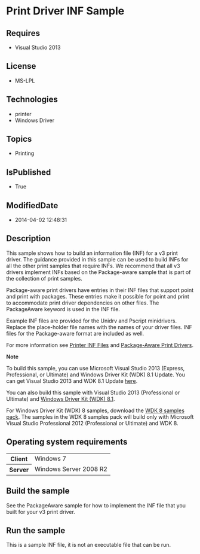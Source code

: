 # Print Driver INF Sample
## Requires
* Visual Studio 2013
## License
* MS-LPL
## Technologies
* printer
* Windows Driver
## Topics
* Printing
## IsPublished
* True
## ModifiedDate
* 2014-04-02 12:48:31
## Description

<div id="mainSection">
<p>This sample shows how to build an information file (INF) for a v3 print driver. The guidance provided in this sample can be used to build INFs for all the other print samples that require INFs. We recommend that all v3 drivers implement INFs based on the
 Package-aware sample that is part of the collection of print samples. </p>
<p>Package-aware print drivers have entries in their INF files that support point and print with packages. These entries make it possible for point and print to accommodate print driver dependencies on other files. The PackageAware keyword is used in the INF
 file.</p>
<p>Example INF files are provided for the Unidrv and Pscript minidrivers. Replace the place-holder file names with the names of your driver files. INF files for the Package-aware format are included as well.</p>
<p>For more information see <a href="http://msdn.microsoft.com/en-us/library/windows/hardware/ff560902">
Printer INF Files</a> and <a href="http://msdn.microsoft.com/en-us/library/windows/hardware/ff559698">
Package-Aware Print Drivers</a>.</p>
<p class="note"><b>Note</b>&nbsp;&nbsp;</p>
<p class="note">To build this sample, you can use Microsoft Visual Studio&nbsp;2013 (Express, Professional, or Ultimate) and Windows Driver Kit (WDK)&nbsp;8.1 Update. You can get Visual Studio&nbsp;2013 and WDK&nbsp;8.1 Update
<a href="http://go.microsoft.com/fwlink/p/?LInkID=239721">here</a>.</p>
<p class="note">You can also build this sample with Visual Studio&nbsp;2013 (Professional or Ultimate) and
<a href="http://go.microsoft.com/fwlink/p/?LInkID=391348">Windows Driver Kit (WDK)&nbsp;8.1</a>.</p>
<p class="note">For Windows Driver Kit (WDK)&nbsp;8 samples, download the <a href=" http://go.microsoft.com/fwlink/?LinkId=317090">
WDK&nbsp;8 samples pack</a>. The samples in the WDK&nbsp;8 samples pack will build only with Microsoft Visual Studio Professional&nbsp;2012 (Professional or Ultimate) and WDK&nbsp;8.</p>
<p></p>
<h2>Operating system requirements</h2>
<table>
<tbody>
<tr>
<th>Client</th>
<td><dt>Windows&nbsp;7 </dt></td>
</tr>
<tr>
<th>Server</th>
<td><dt>Windows Server&nbsp;2008&nbsp;R2 </dt></td>
</tr>
</tbody>
</table>
<h2>Build the sample</h2>
<p>See the PackageAware sample for how to implement the INF file that you built for your v3 print driver.</p>
<h2>Run the sample</h2>
<p>This is a sample INF file, it is not an executable file that can be run.</p>
</div>
